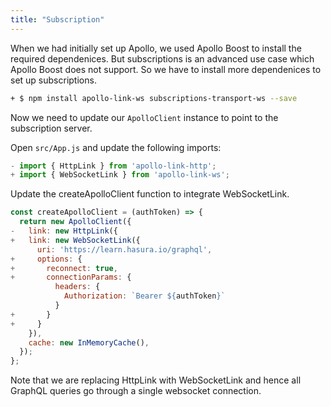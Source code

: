 ```yaml
---
title: "Subscription"
---
```


When we had initially set up Apollo, we used Apollo Boost to install the required dependenices. But subscriptions is an advanced use case which Apollo Boost does not support. So we have to install more dependenices to set up subscriptions.

```bash
+ $ npm install apollo-link-ws subscriptions-transport-ws --save
```

Now we need to update our `ApolloClient` instance to point to the subscription server.

Open `src/App.js` and update the following imports:

```javascript
- import { HttpLink } from 'apollo-link-http';
+ import { WebSocketLink } from 'apollo-link-ws';
```

Update the createApolloClient function to integrate WebSocketLink.

```javascript
const createApolloClient = (authToken) => {
  return new ApolloClient({
-   link: new HttpLink({
+   link: new WebSocketLink({
      uri: 'https://learn.hasura.io/graphql',
+     options: {
+       reconnect: true,
+       connectionParams: {
          headers: {
            Authorization: `Bearer ${authToken}`
          }
+       }
+     }
    }),
    cache: new InMemoryCache(),
  });
};
```

Note that we are replacing HttpLink with WebSocketLink and hence all GraphQL queries go through a single websocket connection.
